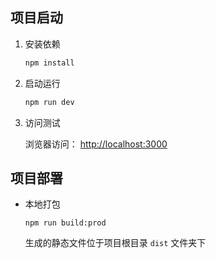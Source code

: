 
## 项目启动

1. 安装依赖

    ```bash
    npm install
    ```
2. 启动运行

    ```bash
    npm run dev
    ```
3. 访问测试

   浏览器访问： [http://localhost:3000](http://localhost:3000)

## 项目部署

- 本地打包

  ```
  npm run build:prod
  ```

  生成的静态文件位于项目根目录 `dist` 文件夹下

